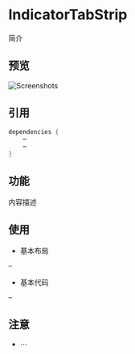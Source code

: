 # IndicatorTabStrip
简介

## 预览
![Screenshots](https://github.com/AlexMofer/ProjectX/blob/master/indicatortabstrip/screenshots.gif)

## 引用
```java
dependencies {
    ⋯
    ⋯
}
```

## 功能
内容描述

## 使用
- 基本布局
```xml
⋯
```
- 基本代码
```java
⋯
```

## 注意
- ⋯